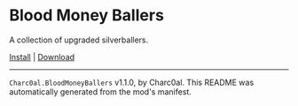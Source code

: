 # Blood Money Ballers

A collection of upgraded silverballers.

[Install](https://hitman-resources.netlify.app/smf-install-link/https://github.com/charc0al/BM_Ballers/releases/latest/download/mod.framework.zip) | [Download](https://github.com/charc0al/BM_Ballers/releases/latest/download/mod.framework.zip)

---

`Charc0al.BloodMoneyBallers` v1.1.0, by Charc0al. This README was automatically generated from the mod's manifest.
